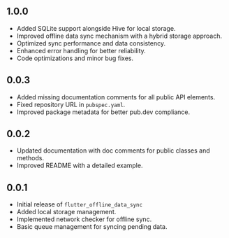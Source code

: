 ## 1.0.0
- Added SQLite support alongside Hive for local storage.
- Improved offline data sync mechanism with a hybrid storage approach.
- Optimized sync performance and data consistency.
- Enhanced error handling for better reliability.
- Code optimizations and minor bug fixes.

## 0.0.3
- Added missing documentation comments for all public API elements.
- Fixed repository URL in `pubspec.yaml`.
- Improved package metadata for better pub.dev compliance.

## 0.0.2
- Updated documentation with doc comments for public classes and methods.
- Improved README with a detailed example.

## 0.0.1
- Initial release of `flutter_offline_data_sync`
- Added local storage management.
- Implemented network checker for offline sync.
- Basic queue management for syncing pending data.
